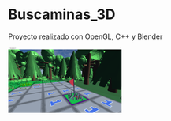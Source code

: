 # Buscaminas_3D
Proyecto realizado con OpenGL, C++ y Blender

<img src='VGI-IMG/Imagen11.png' width="230">
